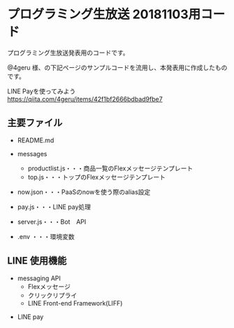 # プログラミング生放送 20181103用コード

プログラミング生放送発表用のコードです。

@4geru 様、の下記ページのサンプルコードを流用し、本発表用に作成したものです。


LINE Payを使ってみよう
https://qiita.com/4geru/items/42f1bf2666bdbad9fbe7


## 主要ファイル
- README.md
- messages
    - productlist.js・・・商品一覧のFlexメッセージテンプレート
    - top.js・・・トップのFlexメッセージテンプレート

- now.json・・・PaaSのnowを使う際のalias設定
- pay.js・・・LINE pay処理
- server.js・・・Bot　API
- .env ・・・環境変数

## LINE 使用機能

- messaging API
    - Flexメッセージ
    - クリックリプライ
    - LINE Front-end Framework(LIFF)
* LINE pay


